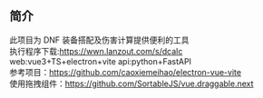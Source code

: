 ## 简介

此项目为 DNF 装备搭配及伤害计算提供便利的工具  
执行程序下载:https://wwn.lanzout.com/s/dcalc  
web:vue3+TS+electron+vite api:python+FastAPI <br> 参考项目：https://github.com/caoxiemeihao/electron-vue-vite <br> 使用拖拽组件：https://github.com/SortableJS/vue.draggable.next <br>

